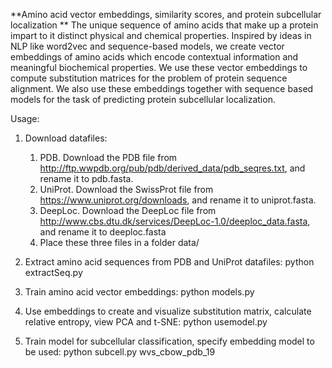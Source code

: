 **Amino acid vector embeddings, similarity scores, and protein subcellular localization
**
The unique sequence of amino acids that make up a protein impart to it distinct physical and chemical properties. Inspired by ideas in NLP like word2vec and sequence-based models, we create vector embeddings of amino acids which encode contextual information and meaningful biochemical properties. We use these vector embeddings to compute substitution matrices for the problem of protein sequence alignment. We also use these embeddings together with sequence based models for the task of predicting protein subcellular localization.

Usage:
1.	Download datafiles:
	1. PDB. Download the PDB file from http://ftp.wwpdb.org/pub/pdb/derived_data/pdb_seqres.txt, and rename it to pdb.fasta.
	2. UniProt. Download the SwissProt file from https://www.uniprot.org/downloads, and rename it to uniprot.fasta.
	3. DeepLoc. Download the DeepLoc file from http://www.cbs.dtu.dk/services/DeepLoc-1.0/deeploc_data.fasta, and rename it to deeploc.fasta
	4. Place these three files in a folder data/

2.	Extract amino acid sequences from PDB and UniProt datafiles:
		python extractSeq.py

3. 	Train amino acid vector embeddings:
		python models.py

4. 	Use embeddings to create and visualize substitution matrix, calculate relative entropy, view PCA and t-SNE:
		python usemodel.py

5.	Train model for subcellular classification, specify embedding model to be used:
		python subcell.py wvs_cbow_pdb_19
